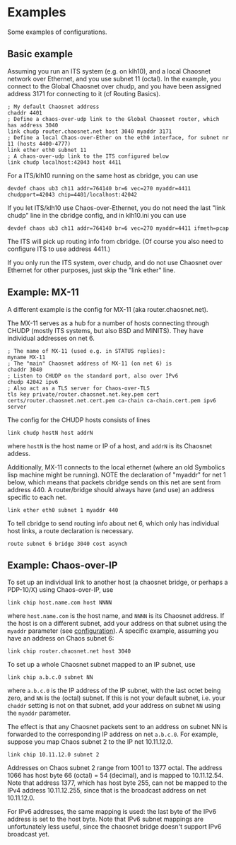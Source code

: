 # Examples

Some examples of configurations.

## Basic example

Assuming you run an ITS system (e.g. on klh10), and a local Chaosnet network over Ethernet, and you use subnet 11 (octal). In the example, you connect to the Global Chaosnet over chudp, and you have been assigned address 3171 for connecting to it (cf Routing Basics).

    ; My default Chaosnet address
    chaddr 4401
    ; Define a chaos-over-udp link to the Global Chaosnet router, which has address 3040
    link chudp router.chaosnet.net host 3040 myaddr 3171
    ; Define a local Chaos-over-Ether on the eth0 interface, for subnet nr 11 (hosts 4400-4777)
    link ether eth0 subnet 11
    ; A chaos-over-udp link to the ITS configured below
    link chudp localhost:42043 host 4411

For a ITS/klh10 running on the same host as cbridge, you can use

    devdef chaos ub3 ch11 addr=764140 br=6 vec=270 myaddr=4411 chudpport=42043 chip=4401/localhost:42042

If you let ITS/klh10 use Chaos-over-Ethernet, you do not need the last
"link chudp" line in the cbridge config, and in klh10.ini you can use

    devdef chaos ub3 ch11 addr=764140 br=6 vec=270 myaddr=4411 ifmeth=pcap

The ITS will pick up routing info from cbridge. (Of course you also
need to configure ITS to use address 4411.)

If you only run the ITS system, over chudp, and do not use Chaosnet over Ethernet for other purposes, just skip the "link ether" line.


## Example: MX-11

A different example is the config for MX-11 (aka router.chaosnet.net).

The MX-11 serves as a hub for a number of hosts connecting through
CHUDP (mostly ITS systems, but also BSD and MINITS). They have
individual addresses on net 6. 

    ; The name of MX-11 (used e.g. in STATUS replies):
    myname MX-11
    ; The "main" Chaosnet address of MX-11 (on net 6) is
    chaddr 3040
    ; Listen to CHUDP on the standard port, also over IPv6
    chudp 42042 ipv6
    ; Also act as a TLS server for Chaos-over-TLS
    tls key private/router.chaosnet.net.key.pem cert certs/router.chaosnet.net.cert.pem ca-chain ca-chain.cert.pem ipv6 server

The config for the CHUDP hosts consists of lines

    link chudp hostN host addrN

where `hostN` is the host name or IP of a host, and `addrN` is its
Chaosnet addess. 

Additionally, MX-11 connects to the local ethernet (where an old
Symbolics lisp machine might be running). NOTE the declaration of
"myaddr" for net 1 below, which means that packets cbridge sends on this net
are sent from address 440. A router/bridge should always have (and
use) an address specific to each net.

    link ether eth0 subnet 1 myaddr 440

To tell cbridge to send routing info about net 6, which only has
individual host links, a route declaration is necessary.

    route subnet 6 bridge 3040 cost asynch

## Example: Chaos-over-IP

To set up an individual link to another host (a chaosnet bridge, or perhaps a PDP-10/X) using Chaos-over-IP, use

    link chip host.name.com host NNNN

where `host.name.com` is the host name, and `NNNN` is its Chaosnet address. If the host is on a different subnet, add your address on that subnet using the `myaddr` parameter (see [configuration](CONFIGURATION.md)). A specific example, assuming you have an address on Chaos subnet 6:

    link chip router.chaosnet.net host 3040

To set up a whole Chaosnet subnet mapped to an IP subnet, use

    link chip a.b.c.0 subnet NN

where `a.b.c.0` is the IP address of the IP subnet, with the last octet being zero, and `NN` is the (octal) subnet. If this is not your default subnet, i.e. your `chaddr` setting is not on that subnet, add your address on subnet `NN` using the `myaddr` parameter.

The effect is that any Chaosnet packets sent to an address on subnet NN is forwarded to the corresponding IP address on net `a.b.c.0`. For example, suppose you map Chaos subnet 2 to the IP net 10.11.12.0. 

    link chip 10.11.12.0 subnet 2

Addresses on Chaos subnet 2 range from 1001 to 1377 octal. The address 1066 has host byte 66 (octal) = 54 (decimal), and is mapped to 10.11.12.54. Note that address 1377, which has host byte 255, can not be mapped to the IPv4 address 10.11.12.255, since that is the broadcast address on net 10.11.12.0.

For IPv6 addresses, the same mapping is used: the last byte of the IPv6 address is set to the host byte. Note that IPv6 subnet mappings are unfortunately less useful, since the chaosnet bridge doesn't support IPv6 broadcast yet.
